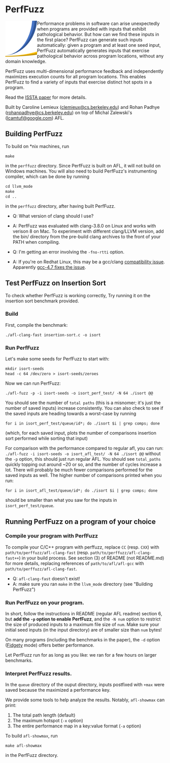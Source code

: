 

#  PerfFuzz

<img align="left" src="perffuzz-logo.png" width=100>
Performance problems in software can arise unexpectedly when programs are provided with inputs that exhibit pathological behavior. But how can we find these inputs in the first place? PerfFuzz can generate such inputs automatically: given a program and at least one seed input, PerfFuzz automatically generates inputs that exercise pathological behavior across program locations, without any domain knowledge. 

PerfFuzz uses multi-dimensional performance feedback and independently maximizes execution counts for all program locations. This enables PerfFuzz to find a variety of inputs that exercise distinct hot spots in a program.

Read the [ISSTA paper](http://www.carolemieux.com/perffuzz-issta2018.pdf) for more details.


Built by Caroline Lemieux (clemieux@cs.berkeley.edu) and Rohan Padhye (rohanpadhye@cs.berkeley.edu) on top of Michal Zalewski's  (lcamtuf@google.com) AFL.

## Building PerfFuzz

To build on *nix machines, run

```
make
```
 
 in the ```perffuzz``` directory. Since PerfFuzz is built on AFL, it will not build on Windows machines. You will also need to build PerfFuzz's instrumenting compiler, which can be done by running
 
 ```
 cd llvm_mode
 make
 cd ..
 ```
 in the ```perffuzz``` directory, after having built PerfFuzz.
 
 
-  Q: What version of clang should I use?
-  A: PerfFuzz was evaluated with clang-3.8.0 on Linux and works with verison 8 on Mac. To experiment with different clang/LLVM version, add the bin/ directory from the pre-build clang archives to the front of your PATH when compiling. 

-  Q: I'm getting an error involving the ```-fno-rtti``` option.
-  A: If you're on Redhat Linux, this may be a gcc/clang [compatibility issue](https://www.google.com/search?rlz=1C5CHFA_enUS731US732&ei=2u76W-eWLcSC_wT4g5vYBw&q=redhat+no+rtti+typeid&oq=redhat+no+rtti+typeid). Apparently [gcc-4.7 fixes the issue](https://issues.couchbase.com/browse/JSCBC-307). 

## Test PerfFuzz on Insertion Sort

To check whether PerfFuzz is working correctly, Try running it on the insertion sort benchmark provided.

### Build

First, compile the benchmark:
```
./afl-clang-fast insertion-sort.c -o isort
```

### Run PerfFuzz
Let's make some seeds for PerfFuzz to start with:

```
mkdir isort-seeds
head -c 64 /dev/zero > isort-seeds/zeroes
```

Now we can run PerfFuzz:
```
./afl-fuzz -p -i isort-seeds -o isort_perf_test/ -N 64 ./isort @@
```
You should see the number of `total paths` (this is a misnomer; it's just the number of saved inputs) increase consistently. You can also check to see if the saved inputs are heading towards a worst-case by running
```
for i in isort_perf_test/queue/id*; do ./isort $i | grep comps; done
```
(which, for each saved input, plots the number of comparisons insertion sort performed while sorting that input) 

For comparison with the performance compared to regular afl, you can run:
```./afl-fuzz -i isort-seeds -o isort_afl_test/ -N 64 ./isort @@```
without the `-p` option, this should just run regular AFL. You should see `total_paths` quickly topping out around ~20 or so, and the number of cycles increase a lot. There will probably be much fewer comparisons performed for the saved inputs as well. The higher number of comparisons printed when you run:
```
for i in isort_afl_test/queue/id*; do ./isort $i | grep comps; done
```
should be smaller than what you saw for the inputs in `isort_perf_test/queue`.

 ## Running PerfFuzz on a program of your choice
 
 ### Compile your program with PerfFuzz
 
 To compile your C/C++ program with perffuzz, replace ```CC``` (resp. ```CXX```) with ```path/to/perffuzz/afl-clang-fast``` (resp. ```path/to/perffuzz/afl-clang-fast++```) in your build process. 
 See section (3) of README (not README.md) for more details, replacing references of ```path/to/afl/afl-gcc``` with ```path/to/perffuzz/afl-clang-fast```.
 
-  Q: ```afl-clang-fast``` doesn't exist!
-  A: make sure you ran ```make``` in the ```llvm_mode``` directory (see "Building PerfFuzz")
 

### Run PerfFuzz on your program.

 In short, follow the instructions in README (regular AFL readme) section 6, but __add the ```-p``` option to enable PerfFuzz__, and the ```-N num``` option to restrict the size of produced inputs to a maximum file size of ```num```. Make sure your initial seed inputs (in the input directory) are of smaller size than ```num``` bytes!
 
 On many programs (including the benchmarks in the paper), the ```-d``` option ([Fidgety](https://groups.google.com/forum/#!topic/afl-users/1PmKJC-EKZ0) mode) offers better performance. 
 
 Let PerfFuzz run for as long as you like: we ran for a few hours on larger benchmarks.
 
 ### Interpret PerfFuzz results.
 
In the ```queue``` directory of the ouput directory, inputs postfixed with ```+max``` were saved because the maximized a performance key. 
 
We provide some tools to help analyze the results. Notably, ```afl-showmax``` can print:
1. The total path length (default)
2. The maximum hotspot (```-x``` option)
3. The entire performance map in a key:value format (```-a``` option)

To build ```afl-showmax```, run
```
make afl-showmax
```
in the PerfFuzz directory. 
